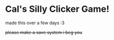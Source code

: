 # Cal's Silly Clicker Game!
made this over a few days :3











~~please make a save system i beg you~~